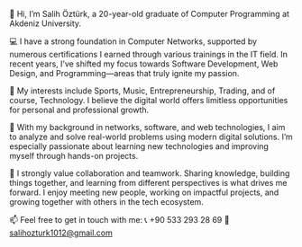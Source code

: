 👋 Hi, I’m Salih Öztürk, a 20-year-old graduate of Computer Programming at Akdeniz University.

💻 I have a strong foundation in Computer Networks, supported by numerous certifications I earned through various trainings in the IT field. In recent years, I’ve shifted my focus towards Software Development, Web Design, and Programming—areas that truly ignite my passion.

🚀 My interests include Sports, Music, Entrepreneurship, Trading, and of course, Technology. I believe the digital world offers limitless opportunities for personal and professional growth.

🌱 With my background in networks, software, and web technologies, I aim to analyze and solve real-world problems using modern digital solutions. I’m especially passionate about learning new technologies and improving myself through hands-on projects.

🤝 I strongly value collaboration and teamwork. Sharing knowledge, building things together, and learning from different perspectives is what drives me forward. I enjoy meeting new people, working on impactful projects, and growing together with others in the tech ecosystem.

📫 Feel free to get in touch with me:
📞 +90 533 293 28 69
📧 salihozturk1012@gmail.com

<!---
SalihOzturkk/SalihOzturkk is a ✨ special ✨ repository because its `README.md` (this file) appears on your GitHub profile.
You can click the Preview link to take a look at your changes.
--->

